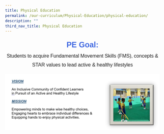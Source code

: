```yaml
---
title: Physical Education
permalink: /our-curriculum/Physical-Education/physical-education/
description: ""
third_nav_title: Physical Education
---
```

<center><div style="font-family:arial; font-size:25px; font-weight:bold; color:royalblue; line-height:1.8">PE Goal:</div><div style="font-family:arial; font-size:16px; line-height:1.8">Students to acquire Fundamental Movement Skills (FMS), concepts &amp; STAR values to lead active &amp; healthy lifestyles</div></center>

![](/images/PE/PE.jpeg)